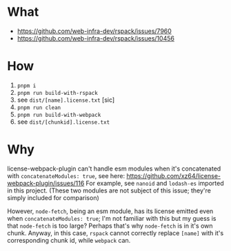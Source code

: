 # What
* https://github.com/web-infra-dev/rspack/issues/7960
* https://github.com/web-infra-dev/rspack/issues/10456

# How
1. `pnpm i`
2. `pnpm run build-with-rspack`
3. see `dist/[name].license.txt` [sic]
4. `pnpm run clean`
5. `pnpm run build-with-webpack`
6. see `dist/[chunkid].license.txt`

# Why

license-webpack-plugin can't handle esm modules when it's concatenated with `concatenateModules: true`, see
here: https://github.com/xz64/license-webpack-plugin/issues/116
For example, see `nanoid` and `lodash-es` imported in this project.
(These two modules are not subject of this issue; they're simply included for comparison)

However, `node-fetch`, being an esm module, has its license emitted even when `concatenateModules: true`;
I'm not familiar with this but my guess is that `node-fetch` is too large? Perhaps that's why `node-fetch`
is in it's own chunk. Anyway, in this case, `rspack` cannot correctly replace `[name]` with it's corresponding 
chunk id, while `webpack` can.
